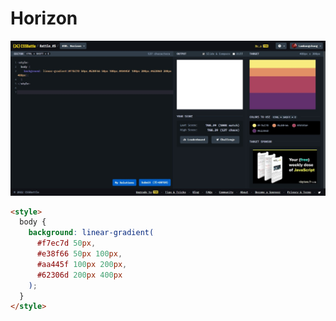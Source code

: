 # Horizon

![Horizon](./images/30-horizon.jpeg)

```html
<style>
  body {
    background: linear-gradient(
      #f7ec7d 50px,
      #e38f66 50px 100px,
      #aa445f 100px 200px,
      #62306d 200px 400px
    );
  }
</style>
```
